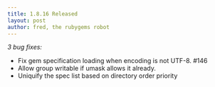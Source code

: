 ```yaml
---
title: 1.8.16 Released
layout: post
author: fred, the rubygems robot
---
```


_3 bug fixes:_

* Fix gem specification loading when encoding is not UTF-8. #146
* Allow group writable if umask allows it already.
* Uniquify the spec list based on directory order priority

